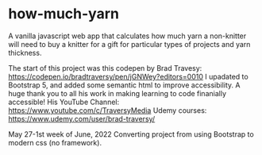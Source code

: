 # how-much-yarn
 A vanilla javascript web app that calculates how much yarn a non-knitter will need to buy a knitter for a gift for particular types of projects and yarn thickness.
 
 The start of this project was this codepen by Brad Travesy: https://codepen.io/bradtraversy/pen/jGNWey?editors=0010 I upadated to Bootstrap 5, and added some semantic html to improve accessibility. A huge thank you to all his work in making learning to code finanially accessible! 
    His YouTube Channel: https://www.youtube.com/c/TraversyMedia
    Udemy courses: https://www.udemy.com/user/brad-traversy/

May 27-1st week of June, 2022
Converting project from using Bootstrap to modern css (no framework).

